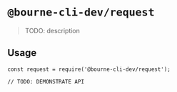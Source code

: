 # `@bourne-cli-dev/request`

> TODO: description

## Usage

```
const request = require('@bourne-cli-dev/request');

// TODO: DEMONSTRATE API
```
